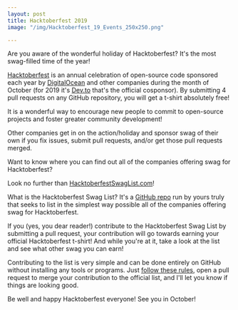 ```yaml
---
layout: post
title: Hacktoberfest 2019
image: "/img/Hacktoberfest_19_Events_250x250.png"

---
```

Are you aware of the wonderful holiday of Hacktoberfest? It's the most swag-filled time of the year!

[Hacktoberfest](https://hacktoberfest.digitalocean.com/) is an annual celebration of open-source code sponsored each year by [DigitalOcean](https://digitalocean.com) and other companies during the month of October (for 2019 it's [Dev.to](https://dev.to/) that's the official cosponsor). By submitting 4 pull requests on any GitHub repository, you will get a t-shirt absolutely free!

It is a wonderful way to encourage new people to commit to open-source projects and foster greater community development!

Other companies get in on the action/holiday and sponsor swag of their own if you fix issues, submit pull requests, and/or get those pull requests merged.

Want to know where you can find out all of the companies offering swag for Hacktoberfest?

Look no further than [HacktoberfestSwagList.com](https://hacktoberfestswaglist.com/)! 

What is the Hacktoberfest Swag List? It's a [GitHub repo](https://github.com/crweiner/hacktoberfest-swag-list) run by yours truly that seeks to list in the simplest way possible all of the companies offering swag for Hacktoberfest. 

If you (yes, you dear reader!) contribute to the Hacktoberfest Swag List by submitting a pull request, your contribution will go towards earning your official Hacktoberfest t-shirt! And while you're at it, take a look at the list and see what other swag you can earn!

Contributing to the list is very simple and can be done entirely on GitHub without installing any tools or programs. Just [follow these rules](https://hacktoberfestswaglist.com/contributing), open a pull request to merge your contribution to the official list, and I'll let you know if things are looking good. 

Be well and happy Hacktoberfest everyone! See you in October! 